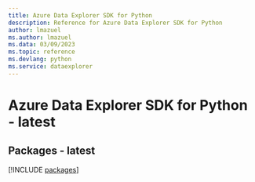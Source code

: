 ```yaml
---
title: Azure Data Explorer SDK for Python
description: Reference for Azure Data Explorer SDK for Python
author: lmazuel
ms.author: lmazuel
ms.data: 03/09/2023
ms.topic: reference
ms.devlang: python
ms.service: dataexplorer
---
```

# Azure Data Explorer SDK for Python - latest
## Packages - latest
[!INCLUDE [packages](data-explorer-index.md)]